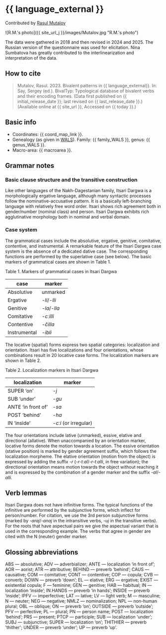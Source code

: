 # {{ language_external }}
Contributed by [Rasul Mutalov](https://iling-ran.ru/web/ru/scholars/mutalov)

![R.M.'s photo]({{ site_url_j }}/images/Mutalov.jpg "R.M.'s photo")

The data were gathered in 2018 and then revised in 2024 and 2025. The Russian version of the questionnaire was used for elicitation. Nina Sumbatova has greatly contributed to the interlinearization and interpretation of the data.

## How to cite
> Mutalov, Rasul. 2023. Bivalent patterns in {{ language_external}}. 
> In: Say, Sergey (ed.). BivalTyp: Typological database of bivalent verbs and their encoding frames. 
> (Data first published on {{ initial_release_date }}; 
> last revised on {{ last_release_date }}.) (Available online at {{ site_url }}, 
> Accessed on {{ today }}.)

## Basic info
- Coordinates: {{ coord_map_link }}.
- Genealogy (as given in [WALS](https://wals.info/)). Family: {{ family_WALS }}, genus: {{ genus_WALS }}.
- Macro-area: {{ macroarea }}.

## Grammar notes

### Basic clause structure and the transitive construction

Like other languages of the Nakh-Dagestanian family, Itsari Dargwa is a morphologically ergative language, although many syntactic processes follow the nominative-accusative pattern. It is a basically left-branching language with relatively free word order. Itsari shows rich agreement both in gender/number (nominal class) and person. Itsari Dargwa exhibits rich agglutinative morphology both in nominal and verbal domain.

### Case system
The grammatical cases include the absolutive, ergative, genitive, comitative, contentive, and instrumental. A remarkable feature of the Itsari Dargwa case system is the absence of a dedicated dative case. The corresponding functions are performed by the superlative case (see below). The basic markers of grammatical cases are shown in Table 1.

Table 1. Markers of grammatical cases in Itsari Dargwa

|      case           |      marker      |
|---------------------|------------------|
|     Absolutive      |     unmarked     |
|     Ergative        |     *-li*/*-lli* |
|     Genitive        |     *-la*/*-lla* |
|     Comitative      |     *-cːilli*    |
|     Contentive      |     *-čilla*     |
|     Instrumental    |     *-ibli*      |

The locative (spatial) forms express two spatial categories: localization and orientation. Itsari has five localizations and four orientations, whose combinations result in 20 locative case forms. The localization markers are shown in Table 2.

Table 2. Localization markers in Itsari Dargwa

|      localization           |      marker                |
|-----------------------------|----------------------------|
|     SUPER   ‘on’            |     *-j*                   |
|     SUB   ‘under’           |     *-gu*                  |
|     ANTE   ‘in front of’    |     *-sa*                  |
|     POST   ‘behind’         |     *-ha*                  |
|     IN   ‘inside’           |     *-cːi* (or irregular)  |

The four orientations include lative (unmarked), essive, elative and directional (allative). When unaccompanied by an orientation marker, locative forms denote the motion towards a location. The essive orientation (stative position) is marked by gender agreement suffix, which follows the localization morpheme. The elative orientation (motion from the object) is expressed by adding the suffix *-r* (*-r-tːal*/*-r-tːalli*, in free variation); the directional orientation means motion towards the object without reaching it and is expressed by the combination of a gender marker and the suffix *-al*/*-alli*. 

## Verb lemmas
Itsari Dargwa does not have infinitive forms. The typical functions of the infinitive are performed by the subjunctive forms, which inflect for person/number. For citation, we use the 3rd person subjunctive forms (marked by *-araj*/*-anaj* in the intransitive verbs, *-uj* in the transitive verbs). For the roots that have aspectual pairs we give the aspectual variant that is used in the corresponding example. The verbs that agree in gender are cited with the N (neuter) gender marker.

## Glossing abbreviations
ABS — absolutive; ADV — adverbializer; ANTE — localization ‘in front of’; AOR — aorist; ATR — attributive; BEHIND — preverb ‘behind’; CAUS — causative; COM — comitative; CONT — contentive; COP — copula; CVB — converb; DOWN — preverb ‘down’; EL — elative; ERG — ergative; EXIST — existential copula; F — feminine; GEN — genitive; HAB — habitual; IN — localization ‘inside’; IN.HANDS — preverb ‘in hands’; INSIDE — preverb ‘inside’; IPFV — imperfective; LAT — lative; LV — light verb; M — masculine; N — neuter; NEG — negative; NMLZ — nominalization; NPL — non-human plural; OBL — oblique; ON — preverb ‘on’; OUTSIDE — preverb ‘outside’; PFV — perfective; PL — plural; PN — person name; POST — localization ‘behind’; PRS — present; PTCP — participle; SUB — localization ‘under’; SUBJ — subjunctive; SUPER — localization ‘on’; THITHIER — preverb 'thither'; UNDER — preverb ‘under’; UP — preverb ‘up’.
